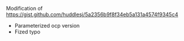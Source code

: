Modification of https://gist.github.com/huddlesj/5a2356b9f8f34eb5a131a4574f9345c4

- Parameterized ocp version
- Fized typo
